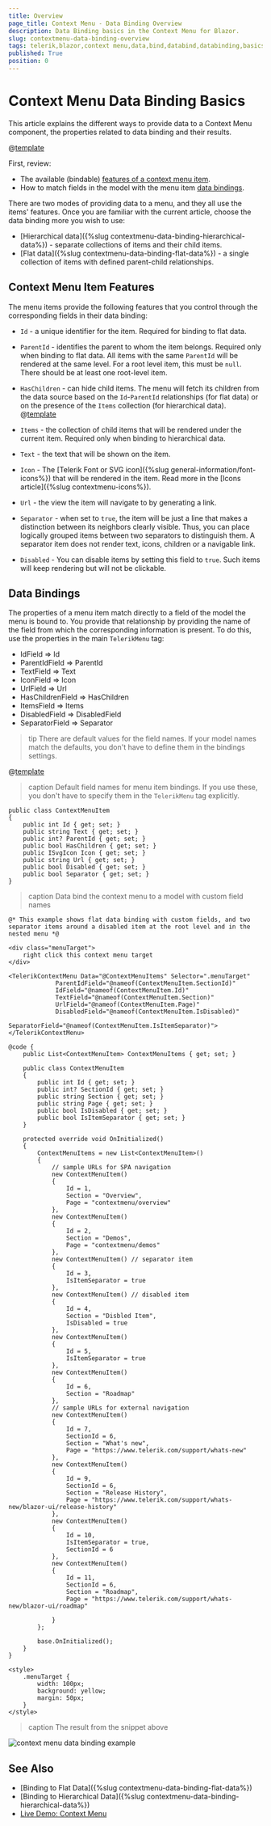 ```yaml
---
title: Overview
page_title: Context Menu - Data Binding Overview
description: Data Binding basics in the Context Menu for Blazor.
slug: contextmenu-data-binding-overview
tags: telerik,blazor,context menu,data,bind,databind,databinding,basics
published: True
position: 0
---
```


# Context Menu Data Binding Basics

This article explains the different ways to provide data to a Context Menu component, the properties related to data binding and their results.

@[template](/_contentTemplates/common/general-info.md#valuebind-vs-databind-link)

First, review:

* The available (bindable) [features of a context menu item](#context-menu-item-features).
* How to match fields in the model with the menu item [data bindings](#data-bindings).

There are two modes of providing data to a menu, and they all use the items' features. Once you are familiar with the current article, choose the data binding more you wish to use:

* [Hierarchical data]({%slug contextmenu-data-binding-hierarchical-data%}) - separate collections of items and their child items.
* [Flat data]({%slug contextmenu-data-binding-flat-data%}) - a single collection of items with defined parent-child relationships.

## Context Menu Item Features

The menu items provide the following features that you control through the corresponding fields in their data binding:

* `Id` - a unique identifier for the item. Required for binding to flat data.

* `ParentId` - identifies the parent to whom the item belongs. Required only when binding to flat data. All items with the same `ParentId` will be rendered at the same level. For a root level item, this must be `null`. There should be at least one root-level item.

* `HasChildren` - can hide child items. The menu will fetch its children from the data source based on the `Id`-`ParentId` relationships (for flat data) or on the presence of the `Items` collection (for hierarchical data). @[template](/_contentTemplates/menu/basic-example.md#has-children-behavior)

* `Items` - the collection of child items that will be rendered under the current item. Required only when binding to hierarchical data.

* `Text` - the text that will be shown on the item.

* `Icon` - The [Telerik Font or SVG icon]({%slug general-information/font-icons%}) that will be rendered in the item. Read more in the [Icons article]({%slug contextmenu-icons%}).

* `Url` - the view the item will navigate to by generating a link.

* `Separator` - when set to `true`, the item will be just a line that makes a distinction between its neighbors clearly visible. Thus, you can place logically grouped items between two separators to distinguish them. A separator item does not render text, icons, children or a navigable link.

* `Disabled` - You can disable items by setting this field to `true`. Such items will keep rendering but will not be clickable.

## Data Bindings

The properties of a menu item match directly to a field of the model the menu is bound to. You provide that relationship by providing the name of the field from which the corresponding information is present. To do this, use the properties in the main `TelerikMenu` tag:

* IdField => Id
* ParentIdField => ParentId
* TextField => Text
* IconField => Icon
* UrlField => Url
* HasChildrenField => HasChildren
* ItemsField => Items
* DisabledField => DisabledField
* SeparatorField => Separator

>tip There are default values for the field names. If your model names match the defaults, you don't have to define them in the bindings settings.

@[template](/_contentTemplates/common/navigation-components.md#default-fields-match-issues)

>caption Default field names for menu item bindings. If you use these, you don't have to specify them in the `TelerikMenu` tag explicitly.

````CSHTML
public class ContextMenuItem
{
	public int Id { get; set; }
	public string Text { get; set; }
	public int? ParentId { get; set; }
	public bool HasChildren { get; set; }
	public ISvgIcon Icon { get; set; }
	public string Url { get; set; }
	public bool Disabled { get; set; }
	public bool Separator { get; set; }
}
````

>caption Data bind the context menu to a model with custom field names

````CSHTML
@* This example shows flat data binding with custom fields, and two separator items around a disabled item at the root level and in the nested menu *@

<div class="menuTarget">
    right click this context menu target
</div>

<TelerikContextMenu Data="@ContextMenuItems" Selector=".menuTarget"
             ParentIdField="@nameof(ContextMenuItem.SectionId)"
             IdField="@nameof(ContextMenuItem.Id)"
             TextField="@nameof(ContextMenuItem.Section)"
             UrlField="@nameof(ContextMenuItem.Page)"
             DisabledField="@nameof(ContextMenuItem.IsDisabled)"
             SeparatorField="@nameof(ContextMenuItem.IsItemSeparator)">
</TelerikContextMenu>

@code {
    public List<ContextMenuItem> ContextMenuItems { get; set; }

    public class ContextMenuItem
    {
        public int Id { get; set; }
        public int? SectionId { get; set; }
        public string Section { get; set; }
        public string Page { get; set; }
        public bool IsDisabled { get; set; }
        public bool IsItemSeparator { get; set; }
    }

    protected override void OnInitialized()
    {
        ContextMenuItems = new List<ContextMenuItem>()
        {
            // sample URLs for SPA navigation
            new ContextMenuItem()
            {
                Id = 1,
                Section = "Overview",
                Page = "contextmenu/overview"
            },
            new ContextMenuItem()
            {
                Id = 2,
                Section = "Demos",
                Page = "contextmenu/demos"
            },
            new ContextMenuItem() // separator item
            {
                Id = 3,
                IsItemSeparator = true
            },
            new ContextMenuItem() // disabled item
            {
                Id = 4,
                Section = "Disbled Item",
                IsDisabled = true
            },
            new ContextMenuItem()
            {
                Id = 5,
                IsItemSeparator = true
            },
            new ContextMenuItem()
            {
                Id = 6,
                Section = "Roadmap"
            },
            // sample URLs for external navigation
            new ContextMenuItem()
            {
                Id = 7,
                SectionId = 6,
                Section = "What's new",
                Page = "https://www.telerik.com/support/whats-new"
            },
            new ContextMenuItem()
            {
                Id = 9,
                SectionId = 6,
                Section = "Release History",
                Page = "https://www.telerik.com/support/whats-new/blazor-ui/release-history"
            },
            new ContextMenuItem()
            {
                Id = 10,
                IsItemSeparator = true,
                SectionId = 6
            },
            new ContextMenuItem()
            {
                Id = 11,
                SectionId = 6,
                Section = "Roadmap",
                Page = "https://www.telerik.com/support/whats-new/blazor-ui/roadmap"

            }
        };

        base.OnInitialized();
    }
}

<style>
    .menuTarget {
        width: 100px;
        background: yellow;
        margin: 50px;
    }
</style>

````

>caption The result from the snippet above

![context menu data binding example](images/context-menu-databinding-example.png)



## See Also

  * [Binding to Flat Data]({%slug contextmenu-data-binding-flat-data%})
  * [Binding to Hierarchical Data]({%slug contextmenu-data-binding-hierarchical-data%})
  * [Live Demo: Context Menu](https://demos.telerik.com/blazor-ui/contextmenu/overview)
